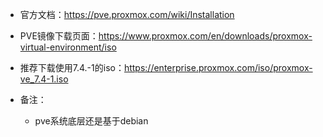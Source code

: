 
- 官方文档：https://pve.proxmox.com/wiki/Installation

- PVE镜像下载页面：https://www.proxmox.com/en/downloads/proxmox-virtual-environment/iso

- 推荐下载使用7.4.-1的iso：https://enterprise.proxmox.com/iso/proxmox-ve_7.4-1.iso


- 备注：
	- pve系统底层还是基于debian